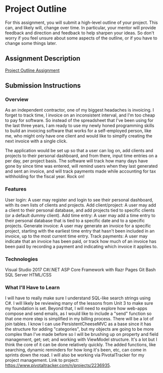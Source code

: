 # Project Outline
For this assignment, you will submit a high-level outline of your project. This can, and likely will, change over time. In particular, your mentor will provide feedback and direction and feedback to help sharpen your ideas. So don't worry if you feel unsure about some aspects of the outline, or if you have to change some things later.

## Assignment Description
[Project Outline Assignment](https://education.launchcode.org/liftoff/assignments/project-outline/)

## Submission Instructions

### Overview
As an independent contractor, one of my biggest headaches is invoicing. I forget to track time, I invoice on an inconsistent interval, and I'm too cheap to pay for software. So instead of the spreadsheet that I've been using for the last three years, I am ready to use my newly honed programming skills to build an invoicing software that works for a self-employed person, like me, who might only have one client and would like to simplfy creating the next invoice with a single click. 

The application would be set up so that a user can log on, add clients and projects to their personal dashboard, and from there, input time entries on a per day, per project basis. The software will track how many days have gone by since time was entered, will remind users when they last generated and sent an invoice, and will track payments made while accounting for tax withholding for the fiscal year. Rock on!

### Features
User login: A user may register and login to see their personal dashboard, with its own lists of clients and projects.
Add client/project: A user may add a client to their personal database, and add projects tied to specific clients (or a default dummy client).
Add time entry: A user may add a time entry to their personal database that is tied to a specific date and to a specific projects. 
Generate invoice: A user may generate an invoice for a specific project, starting with the earliest time entry that hasn't been included in an invoice, up to the most current time entry.
Track payments: A user may indicate that an invoice has been paid, or track how much of an invoice has been paid by recording a payment and indicating which invoice it applies to.

### Technologies
Visual Studio 2017
C#/.NET
ASP Core Framework with Razr Pages
Git Bash
SQL Server
HTML/CSS



### What I'll Have to Learn
I will have to really make sure I understand SQL-like search strings using C#. I will likely be reviewing many of the lessons from Unit 3 to make sure my foundation is set. Beyond that, I will need to explore how web-apps compose and send emails, as I would like to include a "send" function so that one more step is simplified in my billing process. There will be a lot of join tables. I know I can use PersistentCheeseMVC as a base since it has the structure for adding "categories", but my objects are going to be more complex than I've made before so I will be brushing up on property and field management, get; set; and working with ViewModel structure. It's a lot but I think the core of it can be done relatively quickly. The added functions, like searching, dynamic reminders for how long it's been, etc, can come in sprints down the road. I will also be working via PivotalTracker for my project management. Link to project: https://www.pivotaltracker.com/n/projects/2236935.
